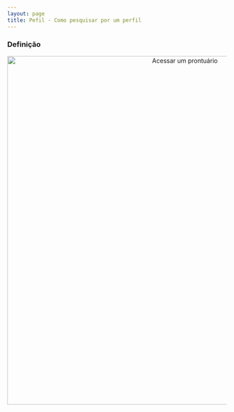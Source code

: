 ```yaml
---
layout: page
title: Pefil - Como pesquisar por um perfil
---
```


### Definição

<p align="center">
  <img alt="Acessar um prontuário" src="como-acessar-um-prontuario-img-01.png" width="800">
</p>